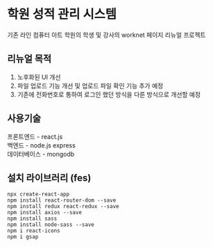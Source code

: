 # 학원 성적 관리 시스템

기존 라인 컴퓨터 아트 학원의 학생 및 강사의 worknet 페이지 리뉴얼 프로젝트

## 리뉴얼 목적

1. 노후화된 UI 개선
2. 파일 업로드 기능 개선 및 업로드 파일 확인 기능 추가 예정
3. 기존에 전화번호로 통하여 로그인 했던 방식을 다른 방식으로 개선할 예정

## 사용기술

프론트엔드 - react.js  
백엔드 - node.js express  
데이터베이스 - mongodb

## 설치 라이브러리 (fes)

```
npx create-react-app
npm install react-router-dom --save
npm install redux react-redux --save
npm install axios --save
npm install sass
npm install node-sass --save
npm i react-icons
npm i gsap
```
